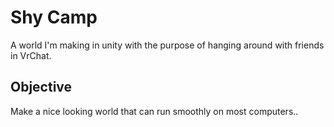 <h1> Shy Camp </h1>
<p> A world I'm making in unity with the purpose of hanging around with friends in VrChat. </p>
<h2>Objective</h2>
<p> Make a nice looking world that can run smoothly on most computers.. </p>
